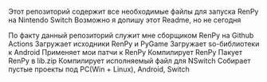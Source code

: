 Этот репозиторий содержит все необходимые файлы для запуска RenPy на Nintendo Switch
Возможно я допишу этот Readme, но не сегодня

По факту данный репозиторий служит мне сборщиком RenPy на Github Actions
Загружает исходники RenPy и PyGame
Загружает so-библиотеки к Android
Применяет мои патчи к RenPy
Компилирует RenPy
Пакует RenPy в lib.zip
Компилирует исполняемый файл для NSwitch
Собирает пустые проекты под PC(Win + Linux), Android, Switch
